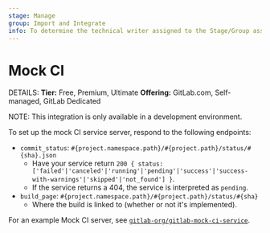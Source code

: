```yaml
---
stage: Manage
group: Import and Integrate
info: To determine the technical writer assigned to the Stage/Group associated with this page, see https://handbook.gitlab.com/handbook/product/ux/technical-writing/#assignments
---
```


# Mock CI

DETAILS:
**Tier:** Free, Premium, Ultimate
**Offering:** GitLab.com, Self-managed, GitLab Dedicated

NOTE:
This integration is only available in a development environment.

To set up the mock CI service server, respond to the following endpoints:

- `commit_status`: `#{project.namespace.path}/#{project.path}/status/#{sha}.json`
  - Have your service return `200 { status: ['failed'|'canceled'|'running'|'pending'|'success'|'success-with-warnings'|'skipped'|'not_found'] }`.
  - If the service returns a 404, the service is interpreted as `pending`.
- `build_page`: `#{project.namespace.path}/#{project.path}/status/#{sha}`
  - Where the build is linked to (whether or not it's implemented).

For an example Mock CI server, see [`gitlab-org/gitlab-mock-ci-service`](https://gitlab.com/gitlab-org/gitlab-mock-ci-service).
